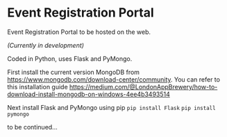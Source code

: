 # Event Registration Portal
Event Registration Portal to be hosted on the web.

*(Currently in development)*

Coded in Python, uses Flask and PyMongo.

First install the current version MongoDB from https://www.mongodb.com/download-center/community. You can refer to this installation guide https://medium.com/@LondonAppBrewery/how-to-download-install-mongodb-on-windows-4ee4b3493514

Next install Flask and PyMongo using pip
`pip install Flask`
`pip install pymongo`

to be continued...
